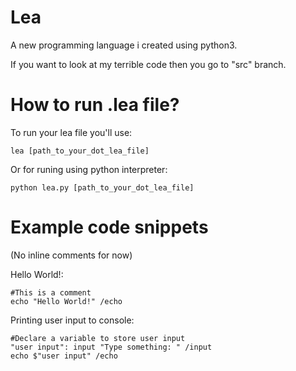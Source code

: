 # Lea
A new programming language i created using python3.

If you want to look at my terrible code then you go to "src" branch.

# How to run .lea file?

To run your lea file you'll use:
```
lea [path_to_your_dot_lea_file]
```
Or for runing using python interpreter:
```
python lea.py [path_to_your_dot_lea_file]
```

# Example code snippets

(No inline comments for now)

Hello World!:
```
#This is a comment
echo "Hello World!" /echo
```
Printing user input to console:
```
#Declare a variable to store user input
"user input": input "Type something: " /input
echo $"user input" /echo
```
